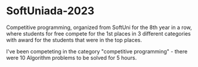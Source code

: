 # SoftUniada-2023

Competitive programming, organized from SoftUni for the 8th year in a row, where students for free compete for the 1st places in 3 different categories with award for the students that were in the top places.

I've been competeting in the category "competitive programming" - there were 10 Algorithm problems to be solved for 5 hours.

